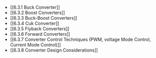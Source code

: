 

- [[6.3.1 Buck Converter]]
- [[6.3.2 Boost Converters]]
- [[6.3.3 Buck-Boost Converters]]
- [[6.3.4 Cuk Converter]]
- [[6.3.5 Flyback Converters]]
- [[6.3.6 Forward Converters]]
- [[6.3.7 Converter Control Techniques (PWM, voltage Mode Control, Current Mode Control)]]
- [[6.3.8 Converter Design Considerations]]